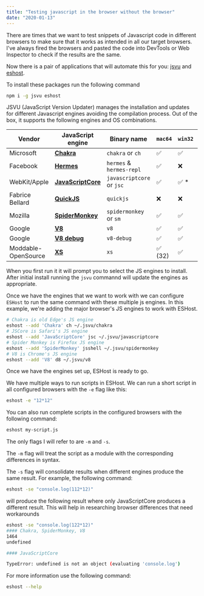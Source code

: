 ```yaml
---
title: "Testing javascript in the browser without the browser"
date: "2020-01-13"
---
```


There are times that we want to test snippets of Javascript code in different browsers to make sure that it works as intended in all our target browsers. I've always fired the browsers and pasted the code into DevTools or Web Inspector to check if the results are the same.

Now there is a pair of applications that will automate this for you: [jsvu](https://www.npmjs.com/package/jsvu) and [eshost](https://www.npmjs.com/package/eshost).

To install these packages run the following command

```bash
npm i -g jsvu eshost
```

JSVU (JavaScript Version Updater) manages the installation and updates for different Javascript engines avoiding the compilation process. Out of the box, it supports the following engines and OS combinations.

| Vendor | JavaScript engine | Binary name | `mac64` | `win32` | `win64` | `linux32` | `linux64` |
| --- | --- | --- | --- | --- | --- | --- | --- |
| Microsoft | [**Chakra**](https://github.com/Microsoft/ChakraCore/issues/2278#issuecomment-277301120) | `chakra` or `ch` | ✅ | ✅ | ✅ | ❌ | ✅ |
| Facebook | [**Hermes**](https://github.com/facebook/hermes/issues/17) | `hermes` & `hermes-repl` | ✅ | ❌ | ✅ | ❌ | ✅ |
| WebKit/Apple | [**JavaScriptCore**](https://developer.apple.com/documentation/javascriptcore) | `javascriptcore` or `jsc` | ✅ | ✅ \* | ✅ \* | ✅ | ✅ |
| Fabrice Bellard | [**QuickJS**](https://bellard.org/quickjs/) | `quickjs` | ❌ | ❌ | ❌ | ❌ | ✅ |
| Mozilla | [**SpiderMonkey**](https://developer.mozilla.org/en-US/docs/Mozilla/Projects/SpiderMonkey) | `spidermonkey` or `sm` | ✅ | ✅ | ✅ | ✅ | ✅ |
| Google | [**V8**](https://v8.dev) | `v8` | ✅ | ✅ | ✅ | ✅ | ✅ |
| Google | [**V8 debug**](https://v8.dev) | `v8-debug` | ✅ | ✅ | ✅ | ✅ | ✅ |
| Moddable-OpenSource | [**XS**](https://github.com/Moddable-OpenSource/moddable-xst) | `xs` | ✅ (32) | ✅ | ✅ (32) | ✅ | ✅ |

When you first run it it will prompt you to select the JS engines to install. After initial install running the `jsvu` commannd will update the engines as appropriate.

Once we have the engines that we want to work with we can configure `ESHost` to run the same command with these multiple js engines. In this example, we're adding the major browser's JS engines to work with ESHost.

```bash
# Chakra is old Edge's JS engine
eshost --add 'Chakra' ch ~/.jsvu/chakra
# JSCore is Safari's JS engine
eshost --add 'JavaScriptCore' jsc ~/.jsvu/javascriptcore
# Spider Monkey is Firefox JS engine
eshost --add 'SpiderMonkey' jsshell ~/.jsvu/spidermonkey
# V8 is Chrome's JS engine
eshost --add 'V8' d8 ~/.jsvu/v8
```

Once we have the engines set up, ESHost is ready to go.

We have multiple ways to run scripts in ESHost. We can run a short script in all configured browsers with the `-e` flag like this:

```bash
eshost -e "12*12"
```

You can also run complete scripts in the configured browsers with the following command:

```bash
eshost my-script.js
```

The only flags I will refer to are `-m` and `-s`.

The `-m` flag will treat the script as a module with the corresponding differences in syntax.

The `-s` flag will consolidate results when different engines produce the same result. For example, the following command:

```bash
eshost -se "console.log(112*12)"
```

will produce the following result where only JavaScriptCore produces a different result. This will help in researching browser differences that need workarounds

```bash
eshost -se "console.log(122*12)"
#### Chakra, SpiderMonkey, V8
1464
undefined

#### JavaScriptCore

TypeError: undefined is not an object (evaluating 'console.log')
```

For more information use the following command:

```bash
eshost --help
```
